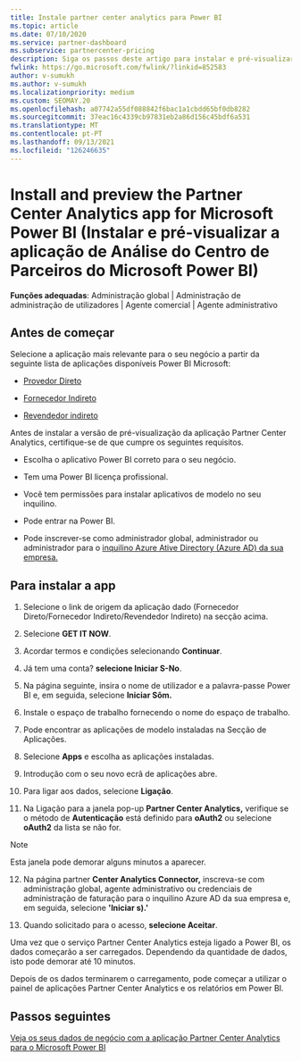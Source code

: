 ```yaml
---
title: Instale partner center analytics para Power BI
ms.topic: article
ms.date: 07/10/2020
ms.service: partner-dashboard
ms.subservice: partnercenter-pricing
description: Siga os passos deste artigo para instalar e pré-visualizar o aplicação Análise do Centro de Parceiros para Power BI (para parceiros diretos na CSP).
fwlink: https://go.microsoft.com/fwlink/?linkid=852583
author: v-sumukh
ms.author: v-sumukh
ms.localizationpriority: medium
ms.custom: SEOMAY.20
ms.openlocfilehash: a07742a55df088842f6bac1a1cbdd65bf0db8282
ms.sourcegitcommit: 37eac16c4339cb97831eb2a86d156c45bdf6a531
ms.translationtype: MT
ms.contentlocale: pt-PT
ms.lasthandoff: 09/13/2021
ms.locfileid: "126246635"
---
```

# <a name="install-and-preview-the-partner-center-analytics-app-for-microsoft-power-bi"></a>Install and preview the Partner Center Analytics app for Microsoft Power BI (Instalar e pré-visualizar a aplicação de Análise do Centro de Parceiros do Microsoft Power BI)


**Funções adequadas**: Administração global | Administração de administração de utilizadores | Agente comercial | Agente administrativo

## <a name="before-you-begin"></a>Antes de começar

Selecione a aplicação mais relevante para o seu negócio a partir da seguinte lista de aplicações disponíveis Power BI Microsoft:

- [Provedor Direto](https://appsource.microsoft.com/product/power-bi/partnercenteranalytics.direct_provider_partner_analytics)

- [Fornecedor Indireto](https://appsource.microsoft.com/product/power-bi/partnercenteranalytics.indirect_provider_partner_analytics)

- [Revendedor indireto](https://appsource.microsoft.com/product/power-bi/partnercenteranalytics.indirect_reseller_partner_analytics)

Antes de instalar a versão de pré-visualização da aplicação Partner Center Analytics, certifique-se de que cumpre os seguintes requisitos.

- Escolha o aplicativo Power BI correto para o seu negócio.

- Tem uma Power BI licença profissional.

- Você tem permissões para instalar aplicativos de modelo no seu inquilino.

- Pode entrar na Power BI.

- Pode inscrever-se como administrador global, administrador ou administrador para o [inquilino Azure Ative Directory (Azure AD) da sua empresa.](azure-active-directory-tenants-and-partner-center.md)

## <a name="to-install-the-app"></a>Para instalar a app

1. Selecione o link de origem da aplicação dado (Fornecedor Direto/Fornecedor Indireto/Revendedor Indireto) na secção acima.

2. Selecione **GET IT NOW**. 

3. Acordar termos e condições selecionando **Continuar**.

4. Já tem uma conta? **selecione Iniciar S-No**.

5. Na página seguinte, insira o nome de utilizador e a palavra-passe Power BI e, em seguida, selecione **Iniciar Sôm.**

6. Instale o espaço de trabalho fornecendo o nome do espaço de trabalho.

7. Pode encontrar as aplicações de modelo instaladas na Secção de Aplicações.

8. Selecione **Apps** e escolha as aplicações instaladas.

9. Introdução com o seu novo ecrã de aplicações abre.

10. Para ligar aos dados, selecione **Ligação**.

11. Na Ligação para a janela pop-up **Partner Center Analytics,** verifique se o método de **Autenticação** está definido para **oAuth2** ou selecione **oAuth2** da lista se não for. 

> [!NOTE]  
>  Esta janela pode demorar alguns minutos a aparecer.

12. Na página partner **Center Analytics Connector,** inscreva-se com administração global, agente administrativo ou credenciais de administração de faturação para o inquilino Azure AD da sua empresa e, em seguida, selecione **'Iniciar s).'**
 
13. Quando solicitado para o acesso, **selecione Aceitar**. 

Uma vez que o serviço Partner Center Analytics esteja ligado a Power BI, os dados começarão a ser carregados. Dependendo da quantidade de dados, isto pode demorar até 10 minutos. 

Depois de os dados terminarem o carregamento, pode começar a utilizar o painel de aplicações Partner Center Analytics e os relatórios em Power BI.

## <a name="next-steps"></a>Passos seguintes

[Veja os seus dados de negócio com a aplicação Partner Center Analytics para o Microsoft Power BI](power-bi-app-for-direct-partners-use.md)
